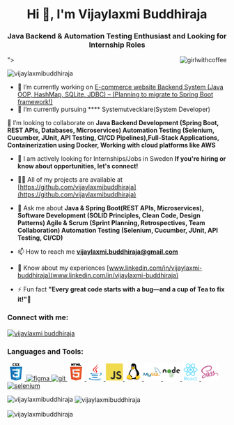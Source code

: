 <h1 align="center">Hi 👋, I'm Vijaylaxmi Buddhiraja</h1>
<h3 align="center">Java Backend & Automation Testing Enthusiast and Looking for Internship Roles</h3>

<img align="right" alt ="girlwithcoffee" widht="200" src="https://github.com/user-attachments/assets/6e49af7f-0561-4720-a124-70e6201872fc">
">



<p align="left"> <img src="https://komarev.com/ghpvc/?username=vijaylaxmibuddhiraja&label=Profile%20views&color=0e75b6&style=flat" alt="vijaylaxmibuddhiraja" /> </p>

- 🔭 I’m currently working on [E-commerce website Backend System (Java OOP, HashMap, SQLite, JDBC) – (Planning to migrate to Spring Boot framework!)](https://github.com/vijaylaxmibuddhiraja/GizmoGrid_Ecommerce.git)
- 🌱 I’m currently pursuing **** Systemutvecklare(System Developer)

 👯 I’m looking to collaborate on **Java Backend Development (Spring Boot, REST APIs, Databases, Microservices) Automation Testing (Selenium, Cucumber, JUnit, API Testing, CI/CD Pipelines),Full-Stack Applications, Containerization using Docker, Working with cloud platforms like AWS**

- 🤝 I am actively looking for Internships/Jobs in Sweden **If you're hiring or know about opportunities, let's connect!**

- 👨‍💻 All of my projects are available at [https://github.com/vijaylaxmibuddhiraja](https://github.com/vijaylaxmibuddhiraja)


- 💬 Ask me about **Java & Spring Boot(REST APIs, Microservices), Software Development (SOLID Principles, Clean Code, Design Patterns) Agile & Scrum (Sprint Planning, Retrospectives, Team Collaboration) Automation Testing (Selenium, Cucumber, JUnit, API Testing, CI/CD)**

- 📫 How to reach me **vijaylaxmi.buddhiraja@gmail.com**

- 📄 Know about my experiences [www.linkedin.com/in/vijaylaxmi-buddhiraja](www.linkedin.com/in/vijaylaxmi-buddhiraja)

- ⚡ Fun fact **"Every great code starts with a bug—and a cup of Tea to fix it!"🚀**

<h3 align="left">Connect with me:</h3>
<p align="left">
<a href="https://linkedin.com/in/vijaylaxmi buddhiraja" target="blank"><img align="center" src="https://raw.githubusercontent.com/rahuldkjain/github-profile-readme-generator/master/src/images/icons/Social/linked-in-alt.svg" alt="vijaylaxmi buddhiraja" height="30" width="40" /></a>
</p>

<h3 align="left">Languages and Tools:</h3>
<p align="left"> <a href="https://www.w3schools.com/css/" target="_blank" rel="noreferrer"> <img src="https://raw.githubusercontent.com/devicons/devicon/master/icons/css3/css3-original-wordmark.svg" alt="css3" width="40" height="40"/> </a> <a href="https://www.figma.com/" target="_blank" rel="noreferrer"> <img src="https://www.vectorlogo.zone/logos/figma/figma-icon.svg" alt="figma" width="40" height="40"/> </a> <a href="https://git-scm.com/" target="_blank" rel="noreferrer"> <img src="https://www.vectorlogo.zone/logos/git-scm/git-scm-icon.svg" alt="git" width="40" height="40"/> </a> <a href="https://www.w3.org/html/" target="_blank" rel="noreferrer"> <img src="https://raw.githubusercontent.com/devicons/devicon/master/icons/html5/html5-original-wordmark.svg" alt="html5" width="40" height="40"/> </a> <a href="https://www.java.com" target="_blank" rel="noreferrer"> <img src="https://raw.githubusercontent.com/devicons/devicon/master/icons/java/java-original.svg" alt="java" width="40" height="40"/> </a> <a href="https://developer.mozilla.org/en-US/docs/Web/JavaScript" target="_blank" rel="noreferrer"> <img src="https://raw.githubusercontent.com/devicons/devicon/master/icons/javascript/javascript-original.svg" alt="javascript" width="40" height="40"/> </a> <a href="https://www.linux.org/" target="_blank" rel="noreferrer"> <img src="https://raw.githubusercontent.com/devicons/devicon/master/icons/linux/linux-original.svg" alt="linux" width="40" height="40"/> </a> <a href="https://www.mysql.com/" target="_blank" rel="noreferrer"> <img src="https://raw.githubusercontent.com/devicons/devicon/master/icons/mysql/mysql-original-wordmark.svg" alt="mysql" width="40" height="40"/> </a> <a href="https://nodejs.org" target="_blank" rel="noreferrer"> <img src="https://raw.githubusercontent.com/devicons/devicon/master/icons/nodejs/nodejs-original-wordmark.svg" alt="nodejs" width="40" height="40"/> </a> <a href="https://reactjs.org/" target="_blank" rel="noreferrer"> <img src="https://raw.githubusercontent.com/devicons/devicon/master/icons/react/react-original-wordmark.svg" alt="react" width="40" height="40"/> </a> <a href="https://sass-lang.com" target="_blank" rel="noreferrer"> <img src="https://raw.githubusercontent.com/devicons/devicon/master/icons/sass/sass-original.svg" alt="sass" width="40" height="40"/> </a> <a href="https://www.selenium.dev" target="_blank" rel="noreferrer"> <img src="https://raw.githubusercontent.com/detain/svg-logos/780f25886640cef088af994181646db2f6b1a3f8/svg/selenium-logo.svg" alt="selenium" width="40" height="40"/> </a> </p>

<p><img align="left" src="https://github-readme-stats.vercel.app/api/top-langs?username=vijaylaxmibuddhiraja&show_icons=true&locale=en&layout=compact" alt="vijaylaxmibuddhiraja" /></p>

<p>&nbsp;<img align="center" src="https://github-readme-stats.vercel.app/api?username=vijaylaxmibuddhiraja&show_icons=true&locale=en" alt="vijaylaxmibuddhiraja" /></p>

<p><img align="center" src="https://github-readme-streak-stats.herokuapp.com/?user=vijaylaxmibuddhiraja&" alt="vijaylaxmibuddhiraja" /></p>
